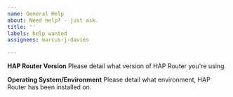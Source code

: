 ```yaml
---
name: General Help
about: Need help? - just ask.
title: ''
labels: help wanted
assignees: marcus-j-davies

---
```


**HAP Router Version**
Please detail what version of HAP Router you're using.

**Operating System/Environment**
Please detail what environment, HAP Router has been installed on.
